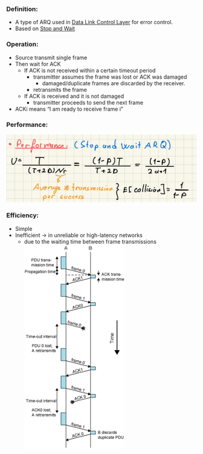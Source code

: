 ### Definition:
- A type of ARQ used in [Data Link Control Layer](Data%20Link%20Control%20Layer.md) for error control.
- Based on [Stop and Wait](Stop%20and%20Wait.md)
### Operation:
- Source transmit single frame
- Then wait for ACK
	- If ACK is not received within a certain timeout period
		- transmitter assumes the frame was lost or ACK was damaged
			- damaged/duplicate frames are discarded by the receiver.
		- retransmits the frame
	- If ACK is received and it is not damaged
		- transmitter proceeds to send the next frame
- ACKi means “I am ready to receive frame i”
### Performance:
![](../../Attachments/performanceS&W.png)
### Efficiency:
- Simple
- Inefficient ->   in unreliable or high-latency networks
	- due to the waiting time between frame transmissions
![S&WARQ](../../Attachments/S&WARQ.png)